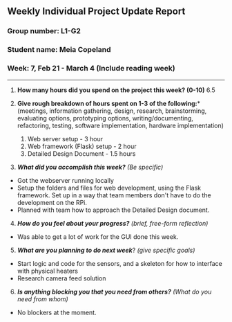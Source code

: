 ## Weekly Individual Project Update Report
### Group number: L1-G2
### Student name: Meia Copeland
### Week: 7, Feb 21 - March 4 (Include reading week)
___
1. **How many hours did you spend on the project this week? (0-10)**
6.5

2. **Give rough breakdown of hours spent on 1-3 of the following:***
   (meetings, information gathering, design, research, brainstorming, evaluating options, prototyping options, writing/documenting, refactoring, testing, software implementation, hardware implementation)
   1. Web server setup - 3 hour
   2. Web framework (Flask) setup - 2 hour
   3. Detailed Design Document - 1.5 hours
3. ***What did you accomplish this week?*** _(Be specific)_
  - Got the webserver running locally
  - Setup the folders and files for web development, using the Flask framework. Set up in a way that team members don't have to do the development on the RPi.
  - Planned with team how to approach the Detailed Design document.
4. ***How do you feel about your progress?*** _(brief, free-form reflection)_
  - Was able to get a lot of work for the GUI done this week.
5. ***What are you planning to do next week***? _(give specific goals)_
  - Start logic and code for the sensors, and a skeleton for how to interface with physical heaters
  - Research camera feed solution
6. ***Is anything blocking you that you need from others?*** _(What do you need from whom)_
  - No blockers at the moment.

